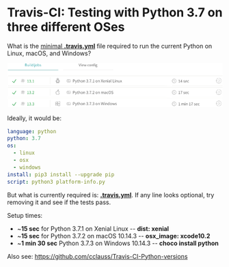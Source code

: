 # Travis-CI: Testing with Python 3.7 on three different OSes

What is the [minimal __.travis.yml__](.travis.yml) file required to run the current Python on Linux, macOS, and Windows?

[![](Travis-CI_Python_3.7_on_three_OSes.png)](https://travis-ci.com/cclauss/Travis-CI-Python-on-three-OSes)

Ideally, it would be:
```yml
language: python
python: 3.7
os:
  - linux
  - osx
  - windows
install: pip3 install --upgrade pip
script: python3 platform-info.py
```
But what is currently required is: [__.travis.yml__](.travis.yml).  If any line looks optional, try removing it and see if the tests pass.

Setup times:
* ~__15 sec__ for Python 3.7.1 on Xenial Linux -- __dist: xenial__
* ~__15 sec__ for Python 3.7.2 on macOS 10.14.3 -- __osx_image: xcode10.2__
* ~__1 min 30 sec__ Python 3.7.3 on Windows 10.14.3 -- __choco install python__

Also see: https://github.com/cclauss/Travis-CI-Python-versions
